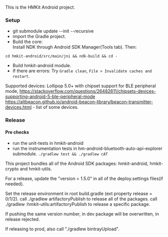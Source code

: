 This is the HMKit Android project.

### Setup

* git submodule update --init --recursive
* import the Gradle project.
* Build the core:  
Install NDK through Android SDK Manager(Tools tab). Then:
```
cd hmkit-android/src/main/jni && ndk-build && cd -
```
* Build hmkit-android module.
* If there are errors: Try `Gradle clean`, `File > Invalidate caches and restart`.

Supported devices: Lollipop 5.0+ with chipset support for BLE peripheral mode, https://stackoverflow.com/questions/26482611/chipsets-devices-supporting-android-5-ble-peripheral-mode https://altbeacon.github.io/android-beacon-library/beacon-transmitter-devices.html - list of some devices.

### Release

#### Pre checks


* run the unit-tests in hmkit-android
* run the instrumentation tests in hm-android-bluetooth-auto-api-explorer submodule.
```./gradlew test && ./gradlew cAT```

This project bundles all of the Android SDK packages: hmkit-android, hmkit-crypto and hmkit-utils.

For a release, update the "version = 1.5.0" in all of the deploy.settings files(if needed).

Set the release environment in root build.gradle (ext property release = 0/1/2).
call ./gradlew artifactoryPublish to release all of the packages.
call ./gradlew :hmkit-utils:artifactoryPublish to release a specific package.

If pushing the same version number, in dev package will be overwritten, in release rejected.

If releasing to prod, also call "./gradlew bintrayUpload".